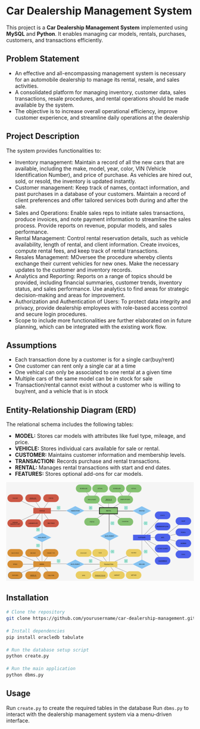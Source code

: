 # Car Dealership Management System

This project is a **Car Dealership Management System** implemented using **MySQL** and **Python**. It enables managing car models, rentals, purchases, customers, and transactions efficiently.

## Problem Statement
- An effective and all-encompassing management system is necessary for an automobile dealership to manage its rental, resale, and sales activities. 
- A consolidated platform for managing inventory, customer data, sales transactions, resale procedures, and rental operations should be made available by the system. 
- The objective is to increase overall operational efficiency, improve customer experience, and streamline daily operations at the dealership

## Project Description
The system provides functionalities to:
- Inventory management: Maintain a record of all the new cars that are available, including the make, model, year, color, VIN (Vehicle Identification Number), and price of purchase. As vehicles are hired out, sold, or resold, the inventory is updated instantly.
- Customer management: Keep track of names, contact information, and past purchases in a database of your customers. Maintain a record of client preferences and offer tailored services both during and after the sale.
- Sales and Operations: Enable sales reps to initiate sales transactions, produce invoices, and note payment information to streamline the sales process. Provide reports on revenue, popular models, and sales performance.
- Rental Management: Control rental reservation details, such as vehicle availability, length of rental, and client information. Create invoices, compute rental fees, and keep track of rental transactions.
- Resales Management: MOversee the procedure whereby clients exchange their current vehicles for new ones. Make the necessary updates to the customer and inventory records.
- Analytics and Reporting: Reports on a range of topics should be provided, including financial summaries, customer trends, inventory status, and sales performance. Use analytics to find areas for strategic decision-making and areas for improvement.
- Authorization and Authentication of Users: To protect data integrity and privacy, provide dealership employees with role-based access control and secure login procedures.
- Scope to include more functionalities are further elaborated on in future planning, which can be integrated with the existing work flow.

## Assumptions
- Each transaction done by a customer is for a single car(buy/rent)
- One customer can rent only a single car at a time
- One vehical can only be associated to one rental at a given time
- Multiple cars of the same model can be in stock for sale 
- Transaction/rental cannot exist without a customer who is willing to buy/rent, and a vehicle that is in stock

## Entity-Relationship Diagram (ERD)
The relational schema includes the following tables:
- **MODEL:** Stores car models with attributes like fuel type, mileage, and price.
- **VEHICLE:** Stores individual cars available for sale or rental.
- **CUSTOMER:** Maintains customer information and membership levels.
- **TRANSACTION:** Records purchase and rental transactions.
- **RENTAL:** Manages rental transactions with start and end dates.
- **FEATURES:** Stores optional add-ons for car models.

![Entity-Relationship Diagram](erd.png)


## Installation
```bash
# Clone the repository
git clone https://github.com/yourusername/car-dealership-management.git

# Install dependencies
pip install oracledb tabulate

# Run the database setup script
python create.py

# Run the main application
python dbms.py
```

## Usage
Run `create.py` to create the required tables in the database
Run `dbms.py` to interact with the dealership management system via a menu-driven interface.

